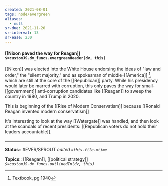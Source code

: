 ```yaml
---
created: 2021-08-01
tags: node/evergreen
aliases:
  - null
sr-due: 2021-11-20
sr-interval: 13
sr-ease: 230
---
```


#### [[Nixon paved the way for Reagan]] `$=customJS.dv_funcs.evergreenHeader(dv, this)`

[[Nixon]] was elected into the White House endorsing the ideas of "law and order," the "silent majority," and as spokesman of middle-[[America]] [^1], which are still at the core of the [[Republican]] party. While his presidency would later be marred with corruption, this only paves the way for small-[[government]] anti-corruption candidates like [[Reagan]] to sweep the country in 1980, and Trump in 2020.

This is beginning of the [[Rise of Modern Conservatism]] because [[Ronald Reagan invented modern conservatism]]

It's interesting to look at the way [[Watergate]] was handled, and then look at the scandals of recent presidents: [[Republican voters do not hold their leaders accountable]].
### <hr class="footnote"/>

**Status**:: #EVER/SPROUT 
*edited `=this.file.mtime`*

**Topics**:: [[Reagan]], [[political strategy]]
*`$=customJS.dv_funcs.outlinedIn(dv, this)`*

[^1]: Textbook, pg 1940